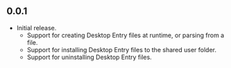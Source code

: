 ## 0.0.1

* Initial release.
  * Support for creating Desktop Entry files at runtime, or parsing from a file.
  * Support for installing Desktop Entry files to the shared user folder.
  * Support for uninstalling Desktop Entry files. 
